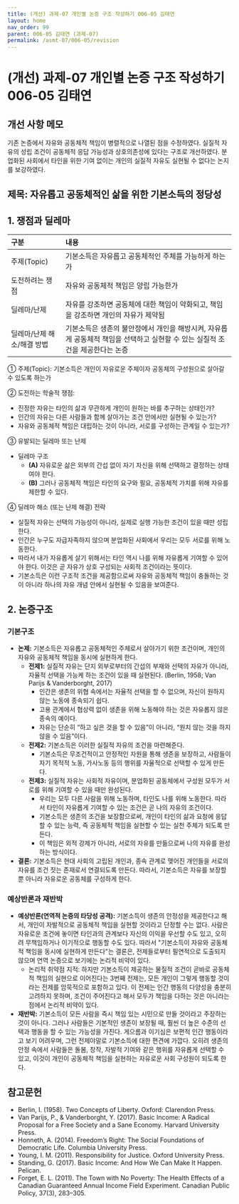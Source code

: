```yaml
---
title: (개선) 과제-07 개인별 논증 구조 작성하기 006-05 김태연
layout: home
nav_order: 99
parent: 006-05 김태연 (과제-07)
permalink: /asmt-07/006-05/revision
---
```


# (개선) 과제-07 개인별 논증 구조 작성하기 006-05 김태연

## 개선 사항 메모

기존 논증에서 자유와 공동체적 책임이 병렬적으로 나열된 점을 수정하였다. 실질적 자유의 성립 조건이 공동체적 응답 가능성과 상호의존성에 있다는 구조로 개선하였다. 분업화된 사회에서 타인을 위한 기여 없이는 개인의 실질적 자유도 실현될 수 없다는 논지를 보강하였다.

## 제목: 자유롭고 공동체적인 삶을 위한 기본소득의 정당성

## 1. 쟁점과 딜레마

| 구분 | 내용 |
|:---|:---|
| 주제(Topic) | 기본소득은 자유롭고 공동체적인 주체를 가능하게 하는가 |
| 도전하려는 쟁점 | 자유와 공동체적 책임은 양립 가능한가 |
| 딜레마/난제 | 자유를 강조하면 공동체에 대한 책임이 약화되고, 책임을 강조하면 개인의 자유가 제약됨 |
| 딜레마/난제 해소/해결 방법 | 기본소득은 생존의 불안정에서 개인을 해방시켜, 자유롭게 공동체적 책임을 선택하고 실현할 수 있는 실질적 조건을 제공한다는 논증 |

① 주제(Topic): 기본소득은 개인이 자유로운 주체이자 공동체의 구성원으로 살아갈 수 있도록 하는가

② 도전하는 학술적 쟁점:

- 진정한 자유는 타인의 삶과 무관하게 개인이 원하는 바를 추구하는 상태인가?
- 인간의 자유는 다른 사람들과 함께 살아가는 조건 안에서만 실현될 수 있는가?
- 자유와 공동체적 책임은 대립하는 것이 아니라, 서로를 구성하는 관계일 수 있는가?

③ 유발되는 딜레마 또는 난제

- 딜레마 구조
  - **(A)** 자유로운 삶은 외부의 간섭 없이 자기 자신을 위해 선택하고 결정하는 상태여야 한다.
  - **(B)** 그러나 공동체적 책임은 타인의 요구와 필요, 공동체적 가치를 위해 자유를 제한할 수 있다.

④ 딜레마 해소 (또는 난제 해결) 전략

- 실질적 자유는 선택의 가능성이 아니라, 실제로 실행 가능한 조건이 있을 때만 성립한다.
- 인간은 누구도 자급자족하지 않으며 분업화된 사회에서 우리는 모두 서로를 위해 노동한다.
- 따라서 내가 자유롭게 살기 위해서는 타인 역시 나를 위해 자유롭게 기여할 수 있어야 한다. 이것은 곧 자유가 상호 구성되는 사회적 조건이라는 뜻이다.
- 기본소득은 이런 구조적 조건을 제공함으로써 자유와 공동체적 책임이 충돌하는 것이 아니라 하나의 자유 개념 안에서 실현될 수 있음을 보여준다.

## 2. 논증구조

### 기본구조

- **논제:** 기본소득은 자유롭고 공동체적인 주체로서 살아가기 위한 조건이며, 개인의 자유와 공동체적 책임을 동시에 실현하게 한다.
  - **전제1:** 실질적 자유는 단지 외부로부터의 간섭의 부재와 선택의 자유가 아니라, 자율적 선택을 가능케 하는 조건이 있을 때 실현된다. (Berlin, 1958; Van Parijs & Vanderborght, 2017)
    - 인간은 생존의 위협 속에서는 자율적 선택을 할 수 없으며, 자신이 원하지 않는 노동에 종속되기 쉽다.
    - 고용 관계에서 협상력 없이 생존을 위해 노동해야 하는 것은 자유롭지 않은 종속의 예이다.
    - 자유는 단순히 “하고 싶은 것을 할 수 있음”이 아니라, “원치 않는 것을 하지 않을 수 있음”이다.
  - **전제2:** 기본소득은 이러한 실질적 자유의 조건을 마련해준다.
    - 기본소득은 무조건적이고 안정적인 자원을 통해 생존을 보장하고, 사람들이 자기 목적적 노동, 가사노동 등의 행위를 자율적으로 선택할 수 있게 만든다.    
  - **전제3:** 실질적 자유는 사회적 자유이며, 분업화된 공동체에서 구성원 모두가 서로를 위해 기여할 수 있을 때만 완성된다.
      - 우리는 모두 다른 사람을 위해 노동하며, 타인도 나를 위해 노동한다. 따라서 타인이 자유롭게 기여할 수 있는 조건은 곧 나의 자유의 조건이다.
      - 기본소득은 생존의 조건을 보장함으로써, 개인이 타인의 삶과 요청에 응답할 수 있는 능력, 즉 공동체적 책임을 실현할 수 있는 실천 주체가 되도록 만든다.
     - 이 책임은 외적 강제가 아니라, 서로의 자유를 만듦으로써 나의 자유를 완성하는 방식이다.
- **결론:** 기본소득은 현대 사회의 고립된 개인과, 종속 관계로 맺어진 개인들을 서로의 자유를 조건 짓는 존재로서 연결되도록 만든다. 따라서, 기본소득은 자유를 보장할 뿐 아니라 자유로운 공동체를 구성하게 한다.

### 예상반론과 재반박

- **예상반론(연역적 논증의 타당성 공격):** 기본소득이 생존의 안정성을 제공한다고 해서, 개인이 자발적으로 공동체적 책임을 실현할 것이라고 단정할 수는 없다. 사람은 자유로운 조건에 놓이면 타인과의 관계보다 자신의 이익을 우선할 수도 있고, 오히려 무책임하거나 이기적으로 행동할 수도 있다. 따라서 "기본소득이 자유와 공동체적 책임을 동시에 실현하게 만든다"는 결론은, 전제들로부터 필연적으로 도출되지 않으며 연역 논증으로 보기에는 논리적 비약이 있다.
  - 논리적 취약점 지적: 하지만 기본소득이 제공하는 물질적 조건이 곧바로 공동체적 책임의 실현으로 이어진다는 3번째 전제는, 모든 개인이 그렇게 행동할 것이라는 전제를 암묵적으로 포함하고 있다.
이 전제는 인간 행동의 다양성을 충분히 고려하지 못하며, 조건이 주어진다고 해서 모두가 책임을 다하는 것은 아니라는 점에서 논리적 비약이 있다.
- **재반박:** 기본소득이 모든 사람을 즉시 책임 있는 시민으로 만들 것이라고 주장하는 것이 아니다. 그러나 사람들은 기본적인 생존이 보장될 때, 훨씬 더 높은 수준의 선택과 행동을 할 수 있는 가능성을 가진다. 게으름과 이기심은 보편적 인간 행동이라고 보기 어려우며, 그런 전제야말로 기본소득에 대한 편견에 가깝다. 오히려 생존의 안정 속에서 사람들은 돌봄, 창작, 자발적 기여와 같은 행위를 자유롭게 선택할 수 있고, 이것이 개인이 공동체적 책임을 실현하는 자유로운 사회 구성원이 되도록 한다.

## 참고문헌

- Berlin, I. (1958). Two Concepts of Liberty. Oxford: Clarendon Press.
- Van Parijs, P., & Vanderborght, Y. (2017). Basic Income: A Radical Proposal for a Free Society and a Sane Economy. Harvard University Press.
- Honneth, A. (2014). Freedom’s Right: The Social Foundations of Democratic Life. Columbia University Press.
- Young, I. M. (2011). Responsibility for Justice. Oxford University Press.
- Standing, G. (2017). Basic Income: And How We Can Make It Happen. Pelican.
- Forget, E. L. (2011). The Town with No Poverty: The Health Effects of a Canadian Guaranteed Annual Income Field Experiment. Canadian Public Policy, 37(3), 283–305.
